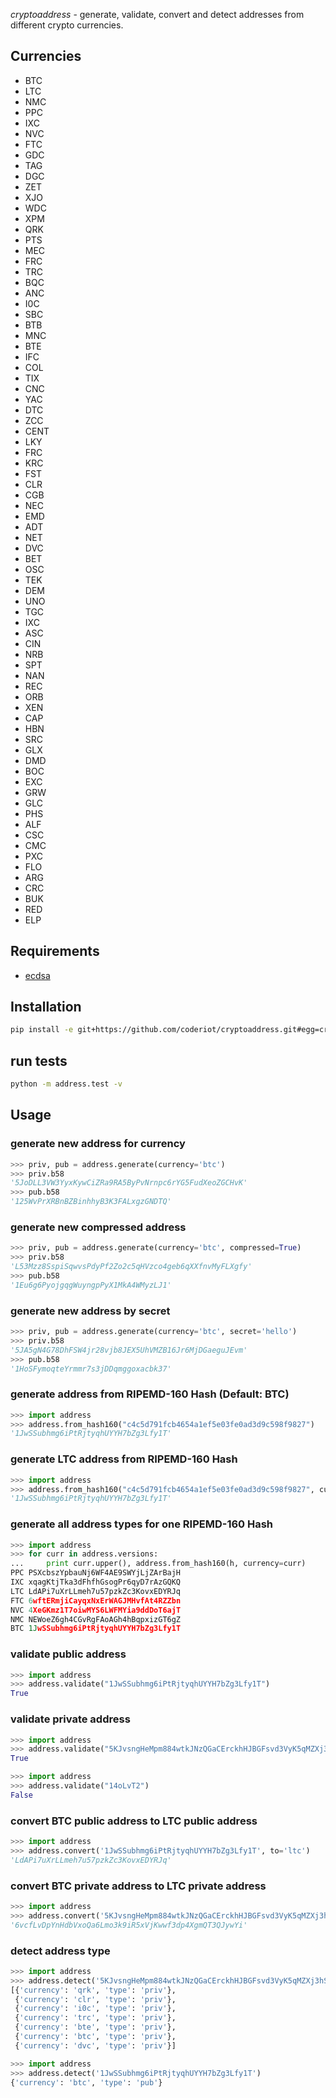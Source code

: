 *cryptoaddress* - generate, validate, convert and detect addresses from different crypto currencies.

## Currencies
 * BTC
 * LTC
 * NMC
 * PPC
 * IXC
 * NVC
 * FTC
 * GDC
 * TAG
 * DGC
 * ZET
 * XJO
 * WDC
 * XPM
 * QRK
 * PTS
 * MEC
 * FRC
 * TRC
 * BQC
 * ANC
 * I0C
 * SBC
 * BTB
 * MNC
 * BTE
 * IFC
 * COL
 * TIX
 * CNC
 * YAC
 * DTC
 * ZCC
 * CENT
 * LKY
 * FRC
 * KRC
 * FST
 * CLR
 * CGB
 * NEC
 * EMD
 * ADT
 * NET
 * DVC
 * BET
 * OSC
 * TEK
 * DEM
 * UNO
 * TGC
 * IXC
 * ASC
 * CIN
 * NRB
 * SPT
 * NAN
 * REC
 * ORB
 * XEN
 * CAP
 * HBN
 * SRC
 * GLX
 * DMD
 * BOC
 * EXC
 * GRW
 * GLC
 * PHS
 * ALF
 * CSC
 * CMC
 * PXC
 * FLO
 * ARG
 * CRC
 * BUK
 * RED
 * ELP

## Requirements

 - [ecdsa](https://github.com/warner/python-ecdsa)

## Installation
```sh
pip install -e git+https://github.com/coderiot/cryptoaddress.git#egg=cryptoaddress
```

## run tests
```sh
python -m address.test -v
```

## Usage
### generate new address for currency
```python
>>> priv, pub = address.generate(currency='btc')
>>> priv.b58
'5JoDLL3VW3YyxKywCiZRa9RA5ByPvNrnpc6rYG5FudXeoZGCHvK'
>>> pub.b58
'125WvPrXRBnBZBinhhyB3K3FALxgzGNDTQ'
```

### generate new compressed address
```python
>>> priv, pub = address.generate(currency='btc', compressed=True)
>>> priv.b58
'L53Mzz8SspiSqwvsPdyPf2Zo2c5qHVzco4geb6qXXfnvMyFLXgfy'
>>> pub.b58
'1Eu6g6PyojgqgWuyngpPyX1MkA4WMyzLJ1'
```

### generate new address by secret
```python
>>> priv, pub = address.generate(currency='btc', secret='hello')
>>> priv.b58
'5JA5gN4G78DhFSW4jr28vjb8JEX5UhVMZB16Jr6MjDGaeguJEvm'
>>> pub.b58
'1HoSFymoqteYrmmr7s3jDDqmggoxacbk37'
```

### generate address from RIPEMD-160 Hash (Default: BTC)
```python
>>> import address
>>> address.from_hash160("c4c5d791fcb4654a1ef5e03fe0ad3d9c598f9827")
'1JwSSubhmg6iPtRjtyqhUYYH7bZg3Lfy1T'
```
### generate LTC address from RIPEMD-160 Hash
```python
>>> import address
>>> address.from_hash160("c4c5d791fcb4654a1ef5e03fe0ad3d9c598f9827", currency='ltc')
'1JwSSubhmg6iPtRjtyqhUYYH7bZg3Lfy1T'
```

### generate all address types for one RIPEMD-160 Hash
```python
>>> import address
>>> for curr in address.versions:
...     print curr.upper(), address.from_hash160(h, currency=curr)
PPC PSXcbszYpbauNj6WF4AE9SWYjLjZArBajH
IXC xqagKtjTka3dFhfhGsogPr6qyD7rAzGQKQ
LTC LdAPi7uXrLLmeh7u57pzkZc3KovxEDYRJq
FTC 6wftERmjiCayqxNxErWAGJMHvfAt4RZZbn
NVC 4XeGKmz1T7oiwMYS6LWFMYia9ddDoT6ajT
NMC NEWoeZ6gh4CGvRgFAoAGh4hBqpxizGT6gZ
BTC 1JwSSubhmg6iPtRjtyqhUYYH7bZg3Lfy1T
```

### validate public address
```python
>>> import address
>>> address.validate("1JwSSubhmg6iPtRjtyqhUYYH7bZg3Lfy1T")
True
```

### validate private address
```python
>>> import address
>>> address.validate("5KJvsngHeMpm884wtkJNzQGaCErckhHJBGFsvd3VyK5qMZXj3hS")
True
```

```python
>>> import address
>>> address.validate("14oLvT2")
False
```

### convert BTC public address to LTC public address
```python
>>> import address
>>> address.convert('1JwSSubhmg6iPtRjtyqhUYYH7bZg3Lfy1T', to='ltc')
'LdAPi7uXrLLmeh7u57pzkZc3KovxEDYRJq'
```
### convert BTC private address to LTC private address
```python
>>> import address
>>> address.convert('5KJvsngHeMpm884wtkJNzQGaCErckhHJBGFsvd3VyK5qMZXj3hS', to='ltc', typ='priv')
'6vcfLvDpYnHdbVxoQa6Lmo3k9iR5xVjKwwf3dp4XgmQT3QJywYi'
```

### detect address type
```python
>>> import address
>>> address.detect('5KJvsngHeMpm884wtkJNzQGaCErckhHJBGFsvd3VyK5qMZXj3hS')
[{'currency': 'qrk', 'type': 'priv'},
 {'currency': 'clr', 'type': 'priv'},
 {'currency': 'i0c', 'type': 'priv'},
 {'currency': 'trc', 'type': 'priv'},
 {'currency': 'bte', 'type': 'priv'},
 {'currency': 'btc', 'type': 'priv'},
 {'currency': 'dvc', 'type': 'priv'}]

```

```python
>>> import address
>>> address.detect('1JwSSubhmg6iPtRjtyqhUYYH7bZg3Lfy1T')
{'currency': 'btc', 'type': 'pub'}
```
